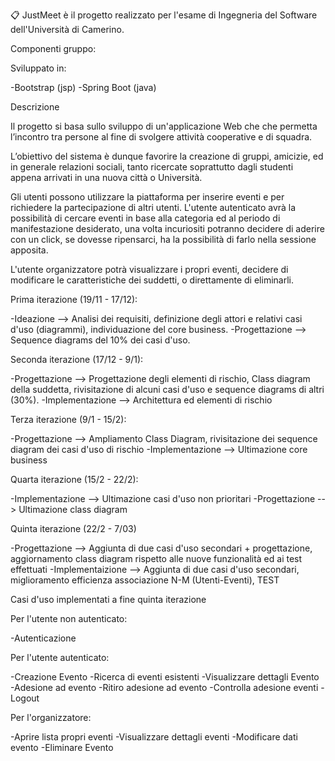 📋 JustMeet è il progetto realizzato per l'esame di Ingegneria del Software dell'Università di Camerino.

Componenti gruppo:

Sviluppato in:

-Bootstrap (jsp)
-Spring Boot (java)

Descrizione

Il progetto si basa sullo sviluppo di un'applicazione Web che che permetta l’incontro tra persone al fine di svolgere attività cooperative e di squadra.

L’obiettivo del sistema è dunque favorire la creazione di gruppi, amicizie, ed in generale relazioni sociali, tanto ricercate soprattutto dagli studenti appena arrivati in una nuova città o Università.

Gli utenti possono utilizzare la piattaforma per inserire eventi e per richiedere la partecipazione di altri utenti. L'utente autenticato avrà la possibilità di cercare eventi in base alla categoria ed al periodo di manifestazione desiderato, una volta incuriositi potranno decidere di aderire con un click, se dovesse ripensarci, ha la possibilità di farlo nella sessione apposita.

L'utente organizzatore potrà visualizzare i propri eventi, decidere di modificare le caratteristiche dei suddetti, o direttamente di eliminarli.

Prima iterazione (19/11 - 17/12):

-Ideazione --> Analisi dei requisiti, definizione degli attori e relativi casi d'uso (diagrammi), individuazione del core business. -Progettazione --> Sequence diagrams del 10% dei casi d'uso.

Seconda iterazione (17/12 - 9/1):

-Progettazione --> Progettazione degli elementi di rischio, Class diagram della suddetta, rivisitazione di alcuni casi d'uso e sequence diagrams di altri (30%). -Implementazione --> Architettura ed elementi di rischio

Terza iterazione (9/1 - 15/2):

-Progettazione --> Ampliamento Class Diagram, rivisitazione dei sequence diagram dei casi d'uso di rischio -Implementazione --> Ultimazione core business

Quarta iterazione (15/2 - 22/2):

-Implementazione --> Ultimazione casi d'uso non prioritari -Progettazione --> Ultimazione class diagram

Quinta iterazione (22/2 - 7/03)

-Progettazione --> Aggiunta di due casi d'uso secondari + progettazione, aggiornamento class diagram rispetto alle nuove funzionalità ed ai test effettuati -Implementaizione --> Aggiunta di due casi d'uso secondari, miglioramento efficienza associazione N-M (Utenti-Eventi), TEST

Casi d'uso implementati a fine quinta iterazione

Per l'utente non autenticato:

-Autenticazione

Per l'utente autenticato:

-Creazione Evento -Ricerca di eventi esistenti -Visualizzare dettagli Evento -Adesione ad evento -Ritiro adesione ad evento -Controlla adesione eventi -Logout

Per l'organizzatore:

-Aprire lista propri eventi -Visualizzare dettagli eventi -Modificare dati evento -Eliminare Evento
